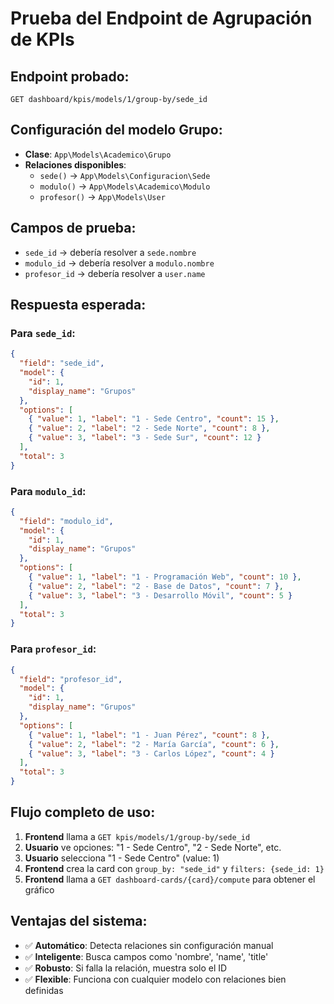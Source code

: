 # Prueba del Endpoint de Agrupación de KPIs

## Endpoint probado:
```
GET dashboard/kpis/models/1/group-by/sede_id
```

## Configuración del modelo Grupo:
- **Clase**: `App\Models\Academico\Grupo`
- **Relaciones disponibles**:
  - `sede()` → `App\Models\Configuracion\Sede`
  - `modulo()` → `App\Models\Academico\Modulo`
  - `profesor()` → `App\Models\User`

## Campos de prueba:
- `sede_id` → debería resolver a `sede.nombre`
- `modulo_id` → debería resolver a `modulo.nombre`
- `profesor_id` → debería resolver a `user.name`

## Respuesta esperada:

### Para `sede_id`:
```json
{
  "field": "sede_id",
  "model": {
    "id": 1,
    "display_name": "Grupos"
  },
  "options": [
    { "value": 1, "label": "1 - Sede Centro", "count": 15 },
    { "value": 2, "label": "2 - Sede Norte", "count": 8 },
    { "value": 3, "label": "3 - Sede Sur", "count": 12 }
  ],
  "total": 3
}
```

### Para `modulo_id`:
```json
{
  "field": "modulo_id",
  "model": {
    "id": 1,
    "display_name": "Grupos"
  },
  "options": [
    { "value": 1, "label": "1 - Programación Web", "count": 10 },
    { "value": 2, "label": "2 - Base de Datos", "count": 7 },
    { "value": 3, "label": "3 - Desarrollo Móvil", "count": 5 }
  ],
  "total": 3
}
```

### Para `profesor_id`:
```json
{
  "field": "profesor_id",
  "model": {
    "id": 1,
    "display_name": "Grupos"
  },
  "options": [
    { "value": 1, "label": "1 - Juan Pérez", "count": 8 },
    { "value": 2, "label": "2 - María García", "count": 6 },
    { "value": 3, "label": "3 - Carlos López", "count": 4 }
  ],
  "total": 3
}
```

## Flujo completo de uso:

1. **Frontend** llama a `GET kpis/models/1/group-by/sede_id`
2. **Usuario** ve opciones: "1 - Sede Centro", "2 - Sede Norte", etc.
3. **Usuario** selecciona "1 - Sede Centro" (value: 1)
4. **Frontend** crea la card con `group_by: "sede_id"` y `filters: {sede_id: 1}`
5. **Frontend** llama a `GET dashboard-cards/{card}/compute` para obtener el gráfico

## Ventajas del sistema:
- ✅ **Automático**: Detecta relaciones sin configuración manual
- ✅ **Inteligente**: Busca campos como 'nombre', 'name', 'title'
- ✅ **Robusto**: Si falla la relación, muestra solo el ID
- ✅ **Flexible**: Funciona con cualquier modelo con relaciones bien definidas
